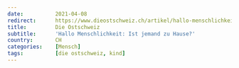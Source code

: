 ```yaml
---
date:          2021-04-08
redirect:      https://www.dieostschweiz.ch/artikel/hallo-menschlichkeit-ist-jemand-zu-hause-PJna8ga
title:         Die Ostschweiz
subtitle:      'Hallo Menschlichkeit: Ist jemand zu Hause?'
country:       CH
categories:    [Mensch]
tags:          [die ostschweiz, kind]
---
```

